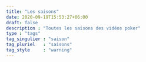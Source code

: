 ```yaml
---
title: "Les saisons"
date: 2020-09-19T15:53:27+06:00
draft: false
description : "Toutes les saisons des vidéos poker"
type : "tags"
tag_singulier : "saison"
tag_pluriel   : "saisons"
tag_style     : "warning"
---
```

